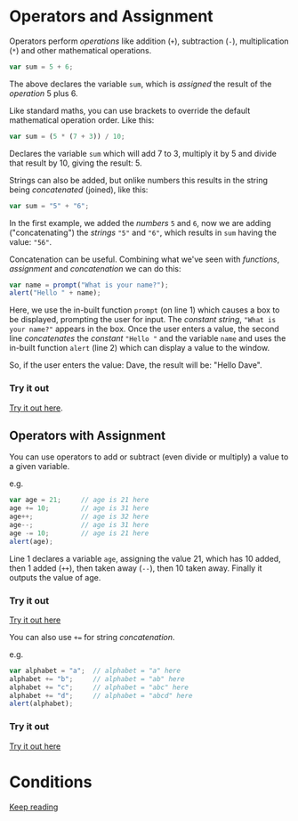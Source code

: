 # Operators and Assignment

Operators perform *operations* like addition (```+```), subtraction (```-```), multiplication (```*```) and other mathematical operations. 

```javascript
var sum = 5 + 6;
```

The above declares the variable ```sum```, which is *assigned* the result of the *operation* 5 plus 6.

Like standard maths, you can use brackets to override the default mathematical operation order. Like this:

```javascript
var sum = (5 * (7 + 3)) / 10;
```

Declares the variable ```sum``` which will add 7 to 3, multiply it by 5 and divide that result by 10, giving the result: 5.

Strings can also be added, but onlike numbers this results in the string being *concatenated* (joined), like this:

```javascript
var sum = "5" + "6";
```

In the first example, we added the *numbers* ```5``` and ```6```, now we are adding ("concatenating")  the *strings* ```"5"``` and ```"6"```, which results in ```sum``` having the value: ```"56"```.

Concatenation can be useful. Combining what we've seen with *functions*, *assignment* and *concatenation* we can do this:

```javascript
var name = prompt("What is your name?");
alert("Hello " + name);
```

Here, we use the in-built function ```prompt``` (on line 1) which causes a box to be displayed, prompting the user for input. The *constant string*, ```"What is your name?"``` appears in the box. Once the user enters a value, the second line *concatenates* the *constant* ```"Hello "``` and the variable ```name``` and uses the in-built function ```alert``` (line 2) which can display a value to the window.

So, if the user enters the value: Dave, the result will be: "Hello Dave". 

### Try it out 

[Try it out here](https://jsfiddle.net/oconnedk/qpfpp7wq/).

## Operators with Assignment

You can use operators to add or subtract (even divide or multiply) a value to a given variable.

e.g.

```javascript
var age = 21;     // age is 21 here
age += 10;        // age is 31 here
age++;            // age is 32 here
age--;            // age is 31 here
age -= 10;        // age is 21 here
alert(age);
```

Line 1 declares a variable ```age```, assigning the value 21, which has 10 added, then 1 added (```++```), then taken away (```--```), then 10 taken away. Finally it outputs the value of age.

### Try it out 

[Try it out here](https://jsfiddle.net/oconnedk/pdnLo4Lj/)

You can also use ```+=``` for string *concatenation*.

e.g.

```javascript
var alphabet = "a";  // alphabet = "a" here
alphabet += "b";     // alphabet = "ab" here
alphabet += "c";     // alphabet = "abc" here
alphabet += "d";     // alphabet = "abcd" here
alert(alphabet);
```

### Try it out 

[Try it out here](https://jsfiddle.net/oconnedk/pdnLo4Lj/1/)

# Conditions

[Keep reading](/guide/language-conditions.md)
